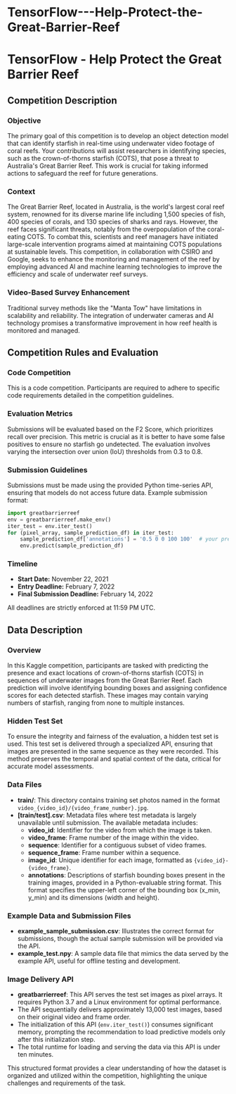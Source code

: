 # TensorFlow---Help-Protect-the-Great-Barrier-Reef

# TensorFlow - Help Protect the Great Barrier Reef

## Competition Description

### Objective

The primary goal of this competition is to develop an object detection model that can identify starfish in real-time using underwater video footage of coral reefs. Your contributions will assist researchers in identifying species, such as the crown-of-thorns starfish (COTS), that pose a threat to Australia's Great Barrier Reef. This work is crucial for taking informed actions to safeguard the reef for future generations.

### Context

The Great Barrier Reef, located in Australia, is the world's largest coral reef system, renowned for its diverse marine life including 1,500 species of fish, 400 species of corals, and 130 species of sharks and rays. However, the reef faces significant threats, notably from the overpopulation of the coral-eating COTS. To combat this, scientists and reef managers have initiated large-scale intervention programs aimed at maintaining COTS populations at sustainable levels. This competition, in collaboration with CSIRO and Google, seeks to enhance the monitoring and management of the reef by employing advanced AI and machine learning technologies to improve the efficiency and scale of underwater reef surveys.

### Video-Based Survey Enhancement

Traditional survey methods like the "Manta Tow" have limitations in scalability and reliability. The integration of underwater cameras and AI technology promises a transformative improvement in how reef health is monitored and managed.

## Competition Rules and Evaluation

### Code Competition

This is a code competition. Participants are required to adhere to specific code requirements detailed in the competition guidelines.

### Evaluation Metrics

Submissions will be evaluated based on the F2 Score, which prioritizes recall over precision. This metric is crucial as it is better to have some false positives to ensure no starfish go undetected. The evaluation involves varying the intersection over union (IoU) thresholds from 0.3 to 0.8.

### Submission Guidelines

Submissions must be made using the provided Python time-series API, ensuring that models do not access future data. Example submission format:

```python
import greatbarrierreef
env = greatbarrierreef.make_env()
iter_test = env.iter_test()
for (pixel_array, sample_prediction_df) in iter_test:
    sample_prediction_df['annotations'] = '0.5 0 0 100 100'  # your predictions
    env.predict(sample_prediction_df)
```

### Timeline

- **Start Date:** November 22, 2021
- **Entry Deadline:** February 7, 2022
- **Final Submission Deadline:** February 14, 2022

All deadlines are strictly enforced at 11:59 PM UTC.

## Data Description

### Overview

In this Kaggle competition, participants are tasked with predicting the presence and exact locations of crown-of-thorns starfish (COTS) in sequences of underwater images from the Great Barrier Reef. Each prediction will involve identifying bounding boxes and assigning confidence scores for each detected starfish. These images may contain varying numbers of starfish, ranging from none to multiple instances.

### Hidden Test Set

To ensure the integrity and fairness of the evaluation, a hidden test set is used. This test set is delivered through a specialized API, ensuring that images are presented in the same sequence as they were recorded. This method preserves the temporal and spatial context of the data, critical for accurate model assessments.

### Data Files

- **train/**: This directory contains training set photos named in the format `video_{video_id}/{video_frame_number}.jpg`.
- **[train/test].csv**: Metadata files where test metadata is largely unavailable until submission. The available metadata includes:
  - **video_id**: Identifier for the video from which the image is taken.
  - **video_frame**: Frame number of the image within the video.
  - **sequence**: Identifier for a contiguous subset of video frames.
  - **sequence_frame**: Frame number within a sequence.
  - **image_id**: Unique identifier for each image, formatted as `{video_id}-{video_frame}`.
  - **annotations**: Descriptions of starfish bounding boxes present in the training images, provided in a Python-evaluable string format. This format specifies the upper-left corner of the bounding box (x_min, y_min) and its dimensions (width and height).

### Example Data and Submission Files

- **example_sample_submission.csv**: Illustrates the correct format for submissions, though the actual sample submission will be provided via the API.
- **example_test.npy**: A sample data file that mimics the data served by the example API, useful for offline testing and development.

### Image Delivery API

- **greatbarrierreef**: This API serves the test set images as pixel arrays. It requires Python 3.7 and a Linux environment for optimal performance.
- The API sequentially delivers approximately 13,000 test images, based on their original video and frame order.
- The initialization of this API (`env.iter_test()`) consumes significant memory, prompting the recommendation to load predictive models only after this initialization step.
- The total runtime for loading and serving the data via this API is under ten minutes.

This structured format provides a clear understanding of how the dataset is organized and utilized within the competition, highlighting the unique challenges and requirements of the task.


